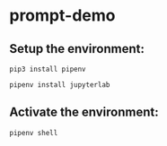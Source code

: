 # prompt-demo

## Setup the environment:
```pip3 install pipenv```

```pipenv install jupyterlab```

## Activate the environment:
```pipenv shell```